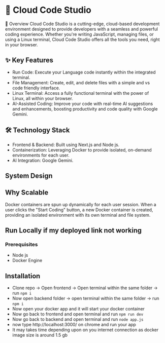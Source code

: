 # 🌟 Cloud Code Studio
🚀 Overview
Cloud Code Studio is a cutting-edge, cloud-based development environment designed to provide developers with a seamless and powerful coding experience. Whether you're writing JavaScript, managing files, or using a Linux terminal, Cloud Code Studio offers all the tools you need, right in your browser.

## ✨ Key Features
- Run Code: Execute your Language code instantly within the integrated terminal.
- File Management: Create, edit, and delete files with a simple and vs code friendly interface.
- Linux Terminal: Access a fully functional terminal with the power of Linux, all within your browser.
- AI-Assisted Coding: Improve your code with real-time AI suggestions and enhancements, boosting productivity and code quality with Google Gemini.

## 🛠️ Technology Stack
- Frontend & Backend: Built using Next.js and Node js.
- Containerization: Leveraging Docker to provide isolated, on-demand environments for each user.
- AI Integration: Google Gemini.

## System Design
## Why Scalable
Docker containers are spun up dynamically for each user session. When a user clicks the "Start Coding" button, a new Docker container is created, providing an isolated environment with its own terminal and file system.

## Run Locally if my deployed link not working
### Prerequisites
- Node js
- Docker Engine


## Installation
- Clone repo -> Open frontend -> Open terminal within the same folder -> run ```` npm i ```` 
- Now open backend folder -> open terminal within the same folder -> run ```` npm i ```` 
- Now open your docker app and it will start your docker container
- Now go back to frontend and open terminal and run ```` npm run dev ```` 
- Now go back to backend and open terminal and run ```` node app.js ```` 
- now type http://localhost:3000/ on chrome and run your app
- It may takes time depending upon on you internet connection as docker image size is around 1.5 gb

